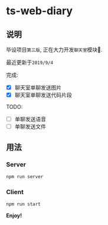 # ts-web-diary

## 说明

毕设项目`第三版`,  正在大力开发`聊天室`模块🚧.

最近更新于`2019/9/4`

完成:

- [x] 聊天室单聊发送图片
- [x] 聊天室单聊发送代码片段

TODO:

- [ ] 单聊发送语音
- [ ] 单聊发送文件

## 用法

### Server

```bash
npm run server
```

### Client

```bash
npm run start
```

**Enjoy!**